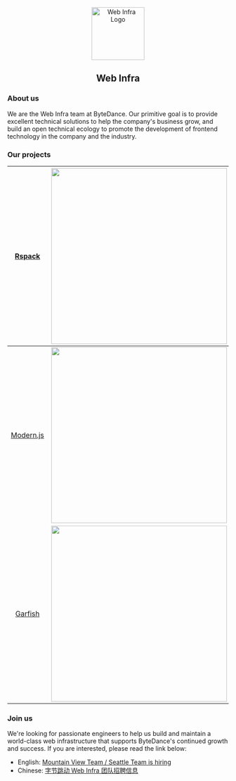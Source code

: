 <div align="center">
  <a href="https://webinfra.org/" target="blank"><img src="https://lf3-static.bytednsdoc.com/obj/eden-cn/zq-uylkvT/ljhwZthlaukjlkulzlp/web-infra-logo.png" width="120" alt="Web Infra Logo" /></a>
</div>

<h2 align="center">Web Infra</h2>


### About us

We are the Web Infra team at ByteDance. Our primitive goal is to provide excellent technical solutions to help the company's business grow, and build an open technical ecology to promote the development of frontend technology in the company and the industry.

### Our projects

| [Rspack](https://github.com/web-infra-dev/rspack) | <a href="https://github.com/web-infra-dev/rspack" target="blank"><img src="https://lf3-static.bytednsdoc.com/obj/eden-cn/zq-uylkvT/ljhwZthlaukjlkulzlp/Rspack-1252.png" width="400" /></a> |
| :-: | :-: |
| [Modern.js](https://github.com/web-infra-dev/modern.js) | <a href="https://github.com/web-infra-dev/modern.js" target="blank"><img src="https://lf3-static.bytednsdoc.com/obj/eden-cn/zq-uylkvT/ljhwZthlaukjlkulzlp/Modern-1252.png" width="400" /></a> |
| [Garfish](https://github.com/web-infra-dev/garfish) | <a href="https://github.com/web-infra-dev/garfish" target="blank"><img src="https://lf3-static.bytednsdoc.com/obj/eden-cn/zq-uylkvT/ljhwZthlaukjlkulzlp/Garfish-1252.png" width="400" /></a> |

### Join us

We're looking for passionate engineers to help us build and maintain a world-class web infrastructure that supports ByteDance's continued growth and success. If you are interested, please read the link below:

- English: [Mountain View Team / Seattle Team is hiring](https://webinfra.org/en/about)
- Chinese: [字节跳动 Web Infra 团队招聘信息](https://webinfra.org/about)
